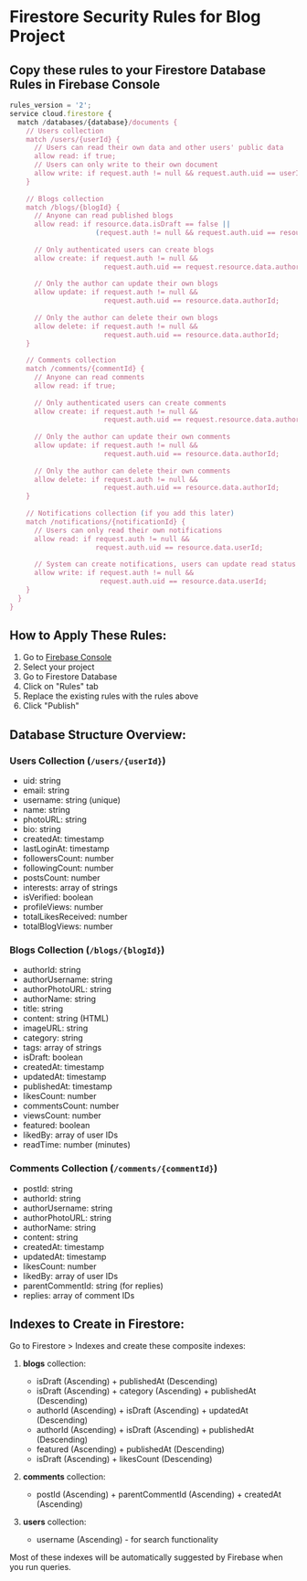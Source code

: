 # Firestore Security Rules for Blog Project

## Copy these rules to your Firestore Database Rules in Firebase Console

```javascript
rules_version = '2';
service cloud.firestore {
  match /databases/{database}/documents {
    // Users collection
    match /users/{userId} {
      // Users can read their own data and other users' public data
      allow read: if true;
      // Users can only write to their own document
      allow write: if request.auth != null && request.auth.uid == userId;
    }
    
    // Blogs collection
    match /blogs/{blogId} {
      // Anyone can read published blogs
      allow read: if resource.data.isDraft == false || 
                     (request.auth != null && request.auth.uid == resource.data.authorId);
      
      // Only authenticated users can create blogs
      allow create: if request.auth != null && 
                       request.auth.uid == request.resource.data.authorId;
      
      // Only the author can update their own blogs
      allow update: if request.auth != null && 
                       request.auth.uid == resource.data.authorId;
      
      // Only the author can delete their own blogs
      allow delete: if request.auth != null && 
                       request.auth.uid == resource.data.authorId;
    }
    
    // Comments collection
    match /comments/{commentId} {
      // Anyone can read comments
      allow read: if true;
      
      // Only authenticated users can create comments
      allow create: if request.auth != null && 
                       request.auth.uid == request.resource.data.authorId;
      
      // Only the author can update their own comments
      allow update: if request.auth != null && 
                       request.auth.uid == resource.data.authorId;
      
      // Only the author can delete their own comments
      allow delete: if request.auth != null && 
                       request.auth.uid == resource.data.authorId;
    }
    
    // Notifications collection (if you add this later)
    match /notifications/{notificationId} {
      // Users can only read their own notifications
      allow read: if request.auth != null && 
                     request.auth.uid == resource.data.userId;
      
      // System can create notifications, users can update read status
      allow write: if request.auth != null && 
                      request.auth.uid == resource.data.userId;
    }
  }
}
```

## How to Apply These Rules:

1. Go to [Firebase Console](https://console.firebase.google.com/)
2. Select your project
3. Go to Firestore Database
4. Click on "Rules" tab
5. Replace the existing rules with the rules above
6. Click "Publish"

## Database Structure Overview:

### Users Collection (`/users/{userId}`)
- uid: string
- email: string  
- username: string (unique)
- name: string
- photoURL: string
- bio: string
- createdAt: timestamp
- lastLoginAt: timestamp
- followersCount: number
- followingCount: number  
- postsCount: number
- interests: array of strings
- isVerified: boolean
- profileViews: number
- totalLikesReceived: number
- totalBlogViews: number

### Blogs Collection (`/blogs/{blogId}`)
- authorId: string
- authorUsername: string
- authorPhotoURL: string
- authorName: string
- title: string
- content: string (HTML)
- imageURL: string
- category: string
- tags: array of strings
- isDraft: boolean
- createdAt: timestamp
- updatedAt: timestamp
- publishedAt: timestamp
- likesCount: number
- commentsCount: number
- viewsCount: number
- featured: boolean
- likedBy: array of user IDs
- readTime: number (minutes)

### Comments Collection (`/comments/{commentId}`)
- postId: string
- authorId: string
- authorUsername: string
- authorPhotoURL: string
- authorName: string
- content: string
- createdAt: timestamp
- updatedAt: timestamp
- likesCount: number
- likedBy: array of user IDs
- parentCommentId: string (for replies)
- replies: array of comment IDs

## Indexes to Create in Firestore:

Go to Firestore > Indexes and create these composite indexes:

1. **blogs** collection:
   - isDraft (Ascending) + publishedAt (Descending)
   - isDraft (Ascending) + category (Ascending) + publishedAt (Descending)
   - authorId (Ascending) + isDraft (Ascending) + updatedAt (Descending)
   - authorId (Ascending) + isDraft (Ascending) + publishedAt (Descending)
   - featured (Ascending) + publishedAt (Descending)
   - isDraft (Ascending) + likesCount (Descending)

2. **comments** collection:
   - postId (Ascending) + parentCommentId (Ascending) + createdAt (Ascending)

3. **users** collection:
   - username (Ascending) - for search functionality

Most of these indexes will be automatically suggested by Firebase when you run queries.
